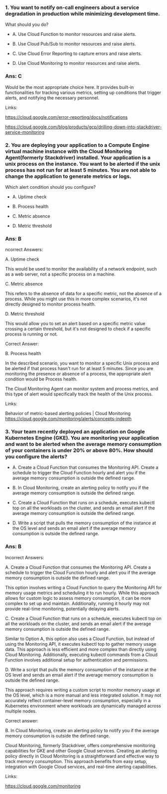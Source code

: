 ### 1. You want to notify on-call engineers about a service degradation in production while minimizing development time.

What should you do?

- A. Use Cloud Function to monitor resources and raise alerts.

- B. Use Cloud Pub/Sub to monitor resources and raise alerts.

- C. Use Cloud Error Reporting to capture errors and raise alerts.

- D. Use Cloud Monitoring to monitor resources and raise alerts.

### Ans: C

Would be the most appropriate choice here. It provides built-in functionalities for tracking various metrics, setting up conditions that trigger alerts, and notifying the necessary personnel.

Links:

https://cloud.google.com/error-reporting/docs/notifications

https://cloud.google.com/blog/products/gcp/drilling-down-into-stackdriver-service-monitoring

### 2. You are deploying your application to a Compute Engine virtual machine instance with the Cloud Monitoring Agent(formerly Stackdriver) installed. Your application is a unix process on the instance. You want to be alerted if the unix process has not run for at least 5 minutes. You are not able to change the application to generate metrics or logs.

Which alert condition should you configure?

- A. Uptime check

- B. Process health

- C. Metric absence

- D. Metric threshold

### Ans: B

ncorrect Answers:

A. Uptime check

This would be used to monitor the availability of a network endpoint, such as a web server, not a specific process on a machine.

C. Metric absence

This refers to the absence of data for a specific metric, not the absence of a process. While you might use this in more complex scenarios, it's not directly designed to monitor process health.

D. Metric threshold

This would allow you to set an alert based on a specific metric value crossing a certain threshold, but it's not designed to check if a specific process is running or not.



Correct Answer:

B. Process health

In the described scenario, you want to monitor a specific Unix process and be alerted if that process hasn't run for at least 5 minutes. Since you are monitoring the presence or absence of a process, the appropriate alert condition would be Process health.

The Cloud Monitoring Agent can monitor system and process metrics, and this type of alert would specifically track the health of the Unix process.



Links:

Behavior of metric-based alerting policies | Cloud Monitoring
https://cloud.google.com/monitoring/alerts/concepts-indepth


### 3. Your team recently deployed an application on Google Kubernetes Engine (GKE). You are monitoring your application and want to be alerted when the average memory consumption of your containers is under 20% or above 80%. How should you configure the alerts?

- A. Create a Cloud Function that consumes the Monitoring API. Create a schedule to trigger the Cloud Function hourly and alert you if the average memory consumption is outside the defined range.

- B. In Cloud Monitoring, create an alerting policy to notify you if the average memory consumption is outside the defined range.

- C. Create a Cloud Function that runs on a schedule, executes kubectl top on all the workloads on the cluster, and sends an email alert if the average memory consumption is outside the defined range.

- D. Write a script that pulls the memory consumption of the instance at the OS level and sends an email alert if the average memory consumption is outside the defined range.

### Ans: B

Incorrect Answers:

A. Create a Cloud Function that consumes the Monitoring API. Create a schedule to trigger the Cloud Function hourly and alert you if the average memory consumption is outside the defined range.

This option involves writing a Cloud Function to query the Monitoring API for memory usage metrics and scheduling it to run hourly. While this approach allows for custom logic to assess memory consumption, it can be more complex to set up and maintain. Additionally, running it hourly may not provide real-time monitoring, potentially delaying alerts.

C. Create a Cloud Function that runs on a schedule, executes kubectl top on all the workloads on the cluster, and sends an email alert if the average memory consumption is outside the defined range.

Similar to Option A, this option also uses a Cloud Function, but instead of using the Monitoring API, it executes kubectl top to gather memory usage data. This approach is less efficient and more complex than directly using Cloud Monitoring. Additionally, executing kubectl commands from a Cloud Function involves additional setup for authentication and permissions.

D. Write a script that pulls the memory consumption of the instance at the OS level and sends an email alert if the average memory consumption is outside the defined range.

This approach requires writing a custom script to monitor memory usage at the OS level, which is a more manual and less integrated solution. It may not accurately reflect container-level memory consumption, especially in a Kubernetes environment where workloads are dynamically managed across multiple nodes.

Correct answer:

B. In Cloud Monitoring, create an alerting policy to notify you if the average memory consumption is outside the defined range.

Cloud Monitoring, formerly Stackdriver, offers comprehensive monitoring capabilities for GKE and other Google Cloud services. Creating an alerting policy directly in Cloud Monitoring is a straightforward and effective way to track memory consumption. This approach benefits from easy setup, integration with Google Cloud services, and real-time alerting capabilities.

Links:

https://cloud.google.com/monitoring